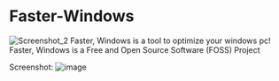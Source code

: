 # Faster-Windows
![Screenshot_2](https://github.com/Kyxles/Faster-Windows/assets/90986070/f55264e3-d4c0-436c-b6b6-b9a8942899a1)
Faster, Windows is a tool to optimize your windows pc!
Faster, Windows is a Free and Open Source Software (FOSS) Project

Screenshot:
![image](https://github.com/Kyxles/Faster-Windows/assets/90986070/30de05dc-b3b6-448c-aaaa-9f71824717ff)
